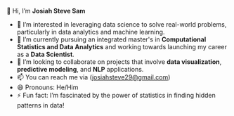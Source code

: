 👋 Hi, I’m **Josiah Steve Sam**

- 👀 I’m interested in leveraging data science to solve real-world problems, particularly in data analytics and machine learning.
- 🌱 I’m currently pursuing an integrated master's in **Computational Statistics and Data Analytics** and working towards launching my career as a **Data Scientist**.
- 💞️ I’m looking to collaborate on projects that involve **data visualization**, **predictive modeling**, and **NLP** applications.
- 📫 You can reach me via (josiahsteve29@gmail.com)
- 😄 Pronouns: He/Him
- ⚡ Fun fact: I’m fascinated by the power of statistics in finding hidden patterns in data!

